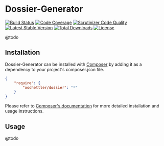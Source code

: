 # Dossier-Generator

[![Build Status](https://travis-ci.org/oschettler/dossier.svg?branch=master)](https://travis-ci.org/oschettler/dossier)
[![Code Coverage](https://scrutinizer-ci.com/g/oschettler/dossier/badges/coverage.png?b=master)](https://scrutinizer-ci.com/g/oschettler/dossier/?branch=master)
[![Scrutinizer Code Quality](https://scrutinizer-ci.com/g/oschettler/dossier/badges/quality-score.png?b=master)](https://scrutinizer-ci.com/g/oschettler/dossier/?branch=master)
[![Latest Stable Version](https://poser.pugx.org/oschettler/dossier/v/stable.svg)](https://packagist.org/packages/oschettler/dossier)
[![Total Downloads](https://poser.pugx.org/oschettler/dossier/downloads.svg)](https://packagist.org/packages/oschettler/dossier)
[![License](https://poser.pugx.org/oschettler/dossier/license.svg)](https://packagist.org/packages/oschettler/dossier)

@todo

## Installation

Dossier-Generator can be installed with [Composer](http://getcomposer.org)
by adding it as a dependency to your project's composer.json file.

```json
{
    "require": {
        "oschettler/dossier": "*"
    }
}
```

Please refer to [Composer's documentation](https://github.com/composer/composer/blob/master/doc/00-intro.md#introduction)
for more detailed installation and usage instructions.

## Usage

@todo
